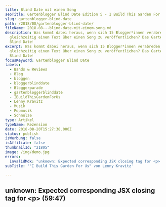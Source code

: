 ```yaml
---
title: Blind Date mit einem Song
seoTitle: Gartenblogger Blind Date Edition 5 - I Build This Garden For Us
slug: gartenblogger-blind-date
path: /2018/08/gartenblogger-blind-date/
fileName: 2018-08---blind-date-mit-einem-song.md
description: Was kommt dabei heraus, wenn sich 15 Blogger*innen verabreden,
  gleichzeitig einen Text über einen Song zu veröffentlichen? Das Gartenblogger
  Blind Date!
excerpt: Was kommt dabei heraus, wenn sich 15 Blogger*innen verabreden,
  gleichzeitig einen Text über einen Song zu veröffentlichen? Das Gartenblogger
  Blind Date!
focusKeyword: Gartenblogger Blind Date
labels:
  - Bands & Reviews
  - Blog
  - bloggen
  - bloggerblinddate
  - Bloggerparade
  - gartenbloggerblinddate
  - IBuildThisGardenForUs
  - Lenny Kravitz
  - Musik
  - Popmusik
  - Schnulze
type: Artikel
typeName: Rezension
date: 2018-08-20T15:27:38.000Z
status: publish
isWerbung: false
isAffiliate: false
thumbnailId: "21805"
image: /img/demo.jpg
errors:
  invalidMdx: "unknown: Expected corresponding JSX closing tag for <p> (59:47)"
subTitle: '"I Build This Garden For Us" von Lenny Kravitz'
  
---
```


## unknown: Expected corresponding JSX closing tag for &lt;p> (59:47)

<!--
**Was kommt dabei heraus, wenn 15 Garten-affine Blogger\*innen verabreden, einen
Text über ein Lied zu verfassen und ihn gleichzeitig zu veröffentlichen? Das hat
sich Björn vom Blog Gartenbaukunst\* auch gefragt und das Gartenblogger Blind
Date ins Leben gerufen. Es geht jetzt bereits in die fünfte Runde und ich bin
stolz, wieder dabei zu sein.**

Dieses Mal fiel die Wahl auf den Song "I Build This Garden For Us" von Lenny
Kravitz. Gute Idee, oder? Der Titel passt so schön zu Gärten. Ich bin jetzt das
vierte Mal dabei beim Date und finde, dass ich zusammen mit den Songs
["Summerwine"](/2017/07/blind-date-summerwine/) von Nancy Sinatra,
["I Like Birds"](/2017/09/i-like-birds-blind-date-mit-einem-ganz-besonderen-song/)
von Eels und ["Peaches"](/2018/03/presidents-of-the-united-states-peaches/) von
den Presidents Of The United States schon die Grundlage für eine ganz nette
Playlist zusammen habe. Ich bin schon gespannt, wie sie sich demnächst erweitern
wird.

Vor der Veröffentlichung wusste übrigens auch dieses Mal keine/r von uns, was
die anderen geschrieben haben. Die Vorfreude war daher für uns Autor\*innen
wieder mehr als groß. Bereits am 18. August war es soweit und das Geheimnis
wurde gelüftet.

Weil ich nicht zu Hause war, poste ich meinen Text erst heute, er kommt
natürlich dennoch von Herzen. Grüße an alle anderen Lieben, die mitgemacht
haben! Die Beiträge der anderen Blogger\*innen habe ich noch nicht gesehen. Umso
gespannter bin ich, sie alle zu entdecken. Euch wünsche ich jetzt erstmal viel
Spaß mit meinen Assoziationen, die das Lied bei mir hervorgerufen hat. Weiter
unten sind dann alle anderen Blogs verlinkt.

## Es wird spannend - Die Nadel berührt die Schallplatte...

...ein Knistern und... "I Build This Garden For Us" - Der freundliche aber
direkte Hinweis von Lenny Kravitz erinnert uns daran, seine Musik nicht zu
vernachlässigen. Besonders dieses ausgefeilte Stück Popkultur aus seiner Mache
hat es in sich. Musikalisch und textlich eher einfach gestrickt, kommt es
ziemlich schnell zum Punkt. Er singt da nämlich nicht nur für uns, sondern
besonders für seine Liebschaft.

<small>Bei den folgenden Zeilen handelt es sich nicht um eine Übersetzung des
Liedtextes, sondern um meine persönliche Interpretation des Songs.</small>

## Baby, komm in meinen Garten!

<blockquote>Sieh Dir das an, ich habe einen Garten für Dich gebaut.
Genieß dort den Moment mit mir.

Bette Deinen Kopf in das Blütenmeer, das ich für Dich geschaffen habe. Vertrau
mir.

Ich möchte Dir nah sein. Sehr nah. Ich habe den Garten mit meinen eigenen Händen
geschaffen.

Nun sollst Du ihn genießen. Den Garten und unsere gemeinsame Zeit darin.

Komm mit mir. Hinter dem Rosenbogen liegt ein Ort, der nur für uns beide ist.

Als alter Schnulzenmeister weiß ich, welche Knöpfe ich drücken muss. Ich bin
stolz auf meinen Garten. Also sieh ihn Dir gefälligst an.

Vielleicht will ich mein Leben mit Dir in diesem 
[Garten](/2018/08/phlox-und-flieder-immer-wieder/) verbringen. Vielleicht nur
ein paar Minuten vielleicht auch Jahre.

Wir werden schon sehen. Lass uns später darüber nachdenken.

Lebe im Jetzt. Genieße die 
[Pfirsiche](/2018/03/presidents-of-the-united-states-peaches/) mit mir.

Unter der Trauerweide Am kühlen Bach, über dem die Sonne untergeht.

Hörst Du die Musik? Spürst Du den Abendhauch?

Komm jetzt mit! Ich muss Dir was zeigen.</blockquote>

Entschuldigt meinen Sarkasmus. Aber dieser Song ist eine Steilvorlage. Ein
Schmachtfetzen, wie er im Buche steht. Schmalz. Honig. Zuckerwatte. Rosa
Badeschaum. Geigen. Show. Was für ein Macho. Sorry, Lenny.

## Am Gartenblogger Blind Date Edition 5 teilgenommen haben außer mir und [\*Gartenbaukunst](https://gartenbaukunst.wordpress.com/2018/08/18/blind-date-edition-5-i-build-this-garden-for-us/)

[Beetkultur](https://www.beetkultur.de/single-post/2018/08/18/Blind-Date-Edition-5-I-Build-This-Garden-For-Us),
 
[Der kleine Horrorgarten](https://der-kleine-horror-garten.de/gartengestaltung/),
  [Karo-Tina Aldente](https://karotinasblog.wordpress.com/),  
[Milli Bloom](https://millibloom.com/i-bulid-this-garden-for-us-blogger-blind-date-5/),
 
[Rienmakäfer](https://rienmakaefer.com/2018/08/18/i-build-a-garden-for-us-blind-date-5/),
  [Garteneuphorie](https://www.garteneuphorie.de/),  
[Seaside-Cottage](https://seaside-cottage-blog.blogspot.com/2018/08/spatsommerliche-tischdeko-fur-das-blind.html),
 
[Garteninspektor](http://www.garteninspektor.com/blog/mit-lenny-kravitz-auf-der-suche-nach-good-vibrations-gegen-garten-burnout),
 
[Faun und Farn](https://faunundfarn.de/2018/08/18/blogger-blind-date-lenny-kravitz-i-build-this-garden-for-us/),
 
[Laubenhausmädchen](https://laubenhausmaedchen.de/i-built-this-garden-for-us-blind-date-edition-5/),
  [Frau Meise](https://fraumeise.de/i-build-this-garden-for-us/), und 
[Mrs. Greenhouse](https://mrsgreenhouse.de/ein-apfelglueck-zum-blind-date-edition-5-i-build-a-garden-for-us)

![Gartenbloggerblinddate | full](http://cardamonchai.com/wp-content/uploads/2018/08/HANG-IN.jpg)

-->

  